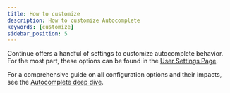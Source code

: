 ```yaml
---
title: How to customize
description: How to customize Autocomplete
keywords: [customize]
sidebar_position: 5
---
```


Continue offers a handful of settings to customize autocomplete behavior. For the most part, these options can be found in the [User Settings Page](../customize/deep-dives/settings.md).

For a comprehensive guide on all configuration options and their impacts, see the [Autocomplete deep dive](../customize/deep-dives/autocomplete.mdx).
